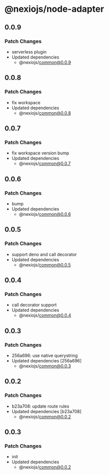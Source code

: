 # @nexiojs/node-adapter

## 0.0.9

### Patch Changes

- serverless plugin
- Updated dependencies
  - @nexiojs/common@0.0.9

## 0.0.8

### Patch Changes

- fix workspace
- Updated dependencies
  - @nexiojs/common@0.0.8

## 0.0.7

### Patch Changes

- fix workspace version bump
- Updated dependencies
  - @nexiojs/common@0.0.7

## 0.0.6

### Patch Changes

- bump
- Updated dependencies
  - @nexiojs/common@0.0.6

## 0.0.5

### Patch Changes

- support deno and call decorator
- Updated dependencies
  - @nexiojs/common@0.0.5

## 0.0.4

### Patch Changes

- call decorator support
- Updated dependencies
  - @nexiojs/common@0.0.4

## 0.0.3

### Patch Changes

- 256a696: use native querystring
- Updated dependencies [256a696]
  - @nexiojs/common@0.0.3

## 0.0.2

### Patch Changes

- b23a708: update route rules
- Updated dependencies [b23a708]
  - @nexiojs/common@0.0.2

## 0.0.3

### Patch Changes

- init
- Updated dependencies
  - @nexiojs/common@0.0.2
